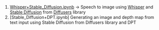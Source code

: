 1. [Whisper+Stable_Diffusion.ipynb](https://github.com/sliscak/notebooks/blob/main/Whisper%2BStable_Diffusion.ipynb) -> Speech to image using [Whisper](https://github.com/openai/whisper) and [Stable Diffusion](https://github.com/CompVis/stable-diffusion) from [Diffusers](https://github.com/huggingface/diffusers) library
2. [Stable_Diffusion+DPT.ipynb] Generating an image and depth map from text input using Stable Diffusion from Diffusers library and DPT
